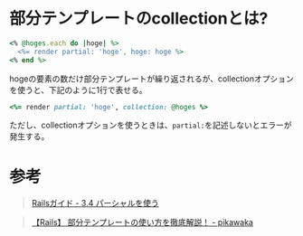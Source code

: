 # 部分テンプレートのcollectionとは?
```ruby
<% @hoges.each do |hoge| %>
  <%= render partial: 'hoge', hoge: hoge %>
<% end %>
```
hogeの要素の数だけ部分テンプレートが繰り返されるが、collectionオプションを使うと、下記のように1行で表せる。
```ruby
<%= render partial: 'hoge', collection: @hoges %>
```
ただし、collectionオプションを使うときは、`partial:`を記述しないとエラーが発生する。

# 参考

> [Railsガイド - 3.4 パーシャルを使う](https://railsguides.jp/layouts_and_rendering.html#%E3%82%B3%E3%83%AC%E3%82%AF%E3%82%B7%E3%83%A7%E3%83%B3%E3%82%92%E3%83%AC%E3%83%B3%E3%83%80%E3%83%AA%E3%83%B3%E3%82%B0%E3%81%99%E3%82%8B)

> [【Rails】 部分テンプレートの使い方を徹底解説！ - pikawaka](https://pikawaka.com/rails/partial_template#collectionオプション)